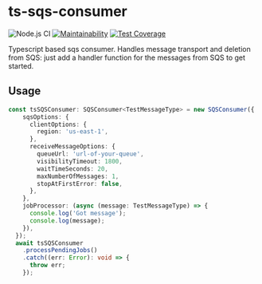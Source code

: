 # ts-sqs-consumer

![Node.js CI](https://github.com/sshivananda/ts-sqs-consumer/workflows/Node.js%20CI/badge.svg)
[![Maintainability](https://api.codeclimate.com/v1/badges/b9f88fae02b434d038f1/maintainability)](https://codeclimate.com/github/sshivananda/ts-sqs-consumer/maintainability)
[![Test Coverage](https://api.codeclimate.com/v1/badges/b9f88fae02b434d038f1/test_coverage)](https://codeclimate.com/github/sshivananda/ts-sqs-consumer/test_coverage)

Typescript based sqs consumer. Handles message transport and deletion from SQS: just add a handler function for the messages from SQS to get started.

## Usage

```ts
const tsSQSConsumer: SQSConsumer<TestMessageType> = new SQSConsumer({
    sqsOptions: {
      clientOptions: {
        region: 'us-east-1',
      },
      receiveMessageOptions: {
        queueUrl: 'url-of-your-queue',
        visibilityTimeout: 1800,
        waitTimeSeconds: 20,
        maxNumberOfMessages: 1,
        stopAtFirstError: false,
      },
    },
    jobProcessor: (async (message: TestMessageType) => {
      console.log('Got message');
      console.log(message);
    }),
  });
  await tsSQSConsumer
    .processPendingJobs()
    .catch((err: Error): void => {
      throw err;
    });
```